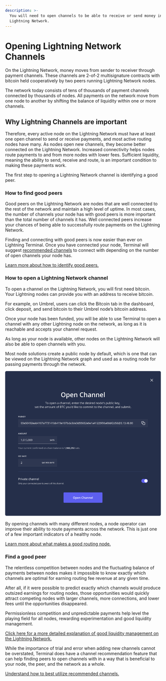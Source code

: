 ```yaml
---
description: >-
  You will need to open channels to be able to receive or send money in the
  Lightning Network.
---
```


# Opening Lightning Network Channels

On the Lightning Network, money moves from sender to receiver through payment channels. These channels are 2-of-2 multisignature contracts with bitcoin held cooperatively by two peers running Lightning Network nodes.

The network today consists of tens of thousands of payment channels connected by thousands of nodes. All payments on the network move from one node to another by shifting the balance of liquidity within one or more channels.&#x20;

## Why Lightning Channels are important

Therefore, every active node on the Lightning Network must have at least one open channel to send or receive payments, and most active routing nodes have many. As nodes open new channels, they become better connected on the Lightning Network. Increased connectivity helps nodes route payments to and from more nodes with lower fees. Sufficient liquidity, meaning the ability to send, receive and route, is an important condition to making these payments work.

The first step to opening a Lightning Network channel is identifying a good peer.&#x20;

### How to find good peers

Good peers on the Lightning Network are nodes that are well connected to the rest of the network and maintain a high level of uptime. In most cases, the number of channels your node has with good peers is more important than the total number of channels it has. Well connected peers increase your chances of being able to successfully route payments on the Lightning Network.

Finding and connecting with good peers is now easier than ever on Lightning Terminal. Once you have connected your node, Terminal will suggest [recommended channels](recommended-channels.md) to connect with depending on the number of open channels your node has.

[Learn more about how to identify good peers.](../../the-lightning-network/the-gossip-network/identify-good-peers.md)

### How to open a Lightning Network channel <a href="#docs-internal-guid-b8f7ee2e-7fff-5751-a290-0f6e11aa5b4c" id="docs-internal-guid-b8f7ee2e-7fff-5751-a290-0f6e11aa5b4c"></a>

To open a channel on the Lightning Network, you will first need bitcoin. Your Lightning nodes can provide you with an address to receive bitcoin.

For example, on Umbrel, users can click the Bitcoin tab in the dashboard, click deposit, and send bitcoin to their Umbrel node’s bitcoin address.

Once your node has been funded, you will be able to use Terminal to open a channel with any other Lightning node on the network, as long as it is reachable and accepts your channel request.

As long as your node is available, other nodes on the Lightning Network will also be able to open channels with you.

Most node solutions create a public node by default, which is one that can be viewed on the Lightning Network graph and used as a routing node for passing payments through the network.

![The Open Channel user interface](../../.gitbook/assets/OpenChannel.png)

By opening channels with many different nodes, a node operator can improve their ability to route payments across the network. This is just one of a few important indicators of a healthy node.

[Learn more about what makes a good routing node.](../../the-lightning-network/multihop-payments/what-makes-a-good-routing-node.md)

### Find a good peer <a href="#docs-internal-guid-4a6da874-7fff-806f-1ba2-08d1cc9499b2" id="docs-internal-guid-4a6da874-7fff-806f-1ba2-08d1cc9499b2"></a>

The relentless competition between nodes and the fluctuating balance of payments between nodes makes it impossible to know exactly which channels are optimal for earning routing fee revenue at any given time.

After all, if it were possible to predict exactly which channels would produce outsized earnings for routing nodes, those opportunities would quickly attract competing nodes with larger channels, more connections, and lower fees until the opportunities disappeared.

Permissionless competition and unpredictable payments help level the playing field for all nodes, rewarding experimentation and good liquidity management.

[Click here for a more detailed explanation of good liquidity management on the Lightning Network.](../../the-lightning-network/liquidity/manage-liquidity.md)

While the importance of trial and error when adding new channels cannot be overstated, Terminal does have a channel recommendation feature that can help finding peers to open channels with in a way that is beneficial to your node, the peer, and the network as a whole.

[Understand how to best utilize recommended channels.](recommended-channels.md)
